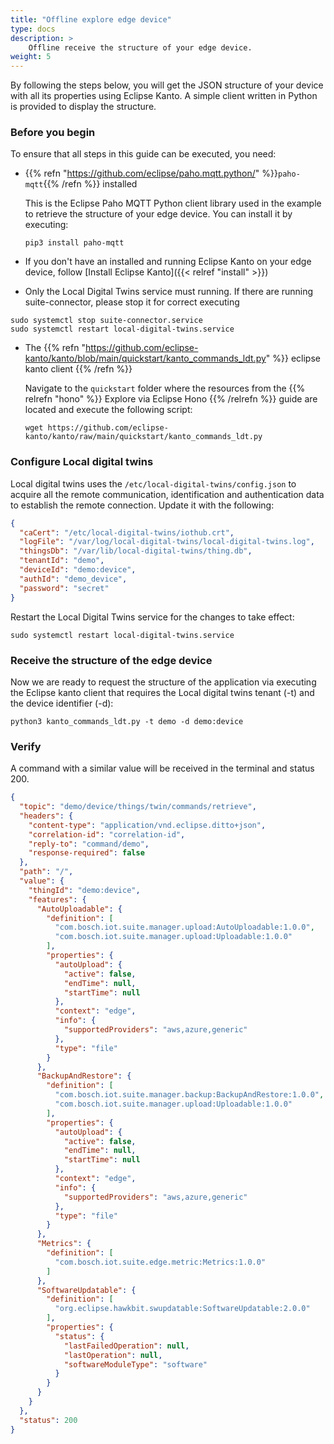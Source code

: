 ```yaml
---
title: "Offline explore edge device"
type: docs
description: >
    Offline receive the structure of your edge device.
weight: 5
---
```


By following the steps below, you will get the JSON structure of your device with all its properties using Eclipse Kanto. 
A simple client written in Python is provided to display the structure.

### Before you begin

To ensure that all steps in this guide can be executed, you need:

* {{% refn "https://github.com/eclipse/paho.mqtt.python/" %}}`paho-mqtt`{{% /refn %}} installed

  This is the Eclipse Paho MQTT Python client library used in the example to retrieve the structure of your edge device.
  You can install it by executing:

  ```shell
  pip3 install paho-mqtt
  ```

* If you don't have an installed and running Eclipse Kanto on your edge device,
  follow [Install Eclipse Kanto]({{< relref "install" >}})

* Only the Local Digital Twins service must running. If there are running suite-connector, please stop it for correct executing

```shell
sudo systemctl stop suite-connector.service
sudo systemctl restart local-digital-twins.service
```

* The {{% refn "https://github.com/eclipse-kanto/kanto/blob/main/quickstart/kanto_commands_ldt.py" %}} eclipse kanto client {{% /refn %}}

  Navigate to the `quickstart` folder where the resources from the {{% relrefn "hono" %}} Explore via Eclipse Hono   {{% /relrefn %}} guide are located and execute the following script:

  ```shell
  wget https://github.com/eclipse-kanto/kanto/raw/main/quickstart/kanto_commands_ldt.py
  ```

### Configure Local digital twins

Local digital twins uses the `/etc/local-digital-twins/config.json` to acquire all the remote communication, identification and
authentication data to establish the remote connection. Update it with the following:


```json
{
  "caCert": "/etc/local-digital-twins/iothub.crt",
  "logFile": "/var/log/local-digital-twins/local-digital-twins.log",
  "thingsDb": "/var/lib/local-digital-twins/thing.db",
  "tenantId": "demo",
  "deviceId": "demo:device",
  "authId": "demo_device",
  "password": "secret"
}
```

Restart the Local Digital Twins service for the changes to take effect:

```shell
sudo systemctl restart local-digital-twins.service
```

### Receive the structure of the edge device

Now we are ready to request the structure of the application via executing the Eclipse kanto client that requires the Local digital twins tenant (-t) and the device identifier (-d):

```shell
python3 kanto_commands_ldt.py -t demo -d demo:device
```

### Verify

A command with a similar value will be received in the terminal and status 200.

```json
{
  "topic": "demo/device/things/twin/commands/retrieve",
  "headers": {
    "content-type": "application/vnd.eclipse.ditto+json",
    "correlation-id": "correlation-id",
    "reply-to": "command/demo",
    "response-required": false
  },
  "path": "/",
  "value": {
    "thingId": "demo:device",
    "features": {
      "AutoUploadable": {
        "definition": [
          "com.bosch.iot.suite.manager.upload:AutoUploadable:1.0.0",
          "com.bosch.iot.suite.manager.upload:Uploadable:1.0.0"
        ],
        "properties": {
          "autoUpload": {
            "active": false,
            "endTime": null,
            "startTime": null
          },
          "context": "edge",
          "info": {
            "supportedProviders": "aws,azure,generic"
          },
          "type": "file"
        }
      },
      "BackupAndRestore": {
        "definition": [
          "com.bosch.iot.suite.manager.backup:BackupAndRestore:1.0.0",
          "com.bosch.iot.suite.manager.upload:Uploadable:1.0.0"
        ],
        "properties": {
          "autoUpload": {
            "active": false,
            "endTime": null,
            "startTime": null
          },
          "context": "edge",
          "info": {
            "supportedProviders": "aws,azure,generic"
          },
          "type": "file"
        }
      },
      "Metrics": {
        "definition": [
          "com.bosch.iot.suite.edge.metric:Metrics:1.0.0"
        ]
      },
      "SoftwareUpdatable": {
        "definition": [
          "org.eclipse.hawkbit.swupdatable:SoftwareUpdatable:2.0.0"
        ],
        "properties": {
          "status": {
            "lastFailedOperation": null,
            "lastOperation": null,
            "softwareModuleType": "software"
          }
        }
      }
    }
  },
  "status": 200
}
```

